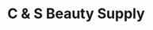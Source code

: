 ---
title: "C & S Beauty Supply"
url: /atlanta/c-and-s-beauty-supply-peachtree-street-southwest/
shop: beauty
---
